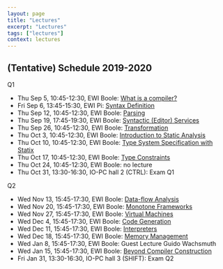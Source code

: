 ```yaml
---
layout: page
title: "Lectures"
excerpt: "Lectures"
tags: ["lectures"]
context: lectures
---
```

<!--
image:
   feature: "lecture.jpg"
   credit: Delft University of Technology
   creditlink: http://repository.tudelft.nl/view/MMP/uuid%3Aa2f25709-c56e-453e-9394-4a05acf603a4/
-->

## (Tentative) Schedule 2019-2020

Q1

* Thu Sep 5, 10:45-12:30, EWI Boole: [What is a compiler?](introduction/)
* Fri Sep 6, 13:45-15:30, EWI Pi: [Syntax Definition](syntax/syntax-definition)
* Thu Sep 12, 10:45-12:30, EWI Boole: [Parsing](syntax/parsing)
* Thu Sep 19, 17:45-19:30, EWI Boole: [Syntactic (Editor) Services](syntax/editor-services)
* Thu Sep 26, 10:45-12:30, EWI Boole: [Transformation](transformation/)
* Thu Oct 3, 10:45-12:30, EWI Boole: [Introduction to Static Analysis](statics/static-analysis)
* Thu Oct 10, 10:45-12:30, EWI Boole: [Type System Specification with Statix](statics/type-checking)
* Thu Oct 17, 10:45-12:30, EWI Boole: [Type Constraints](statics/type-constraints)
* Thu Oct 24, 10:45-12:30, EWI Boole: no lecture
* Thu Oct 31, 13:30-16:30, IO-PC hall 2 (CTRL): Exam Q1

Q2

* Wed Nov 13, 15:45-17:30, EWI Boole: [Data-flow Analysis](statics/dataflow-analysis)
* Wed Nov 20, 15:45-17:30, EWI Boole: [Monotone Frameworks](statics/monotone-frameworks)
* Wed Nov 27, 15:45-17:30, EWI Boole: [Virtual Machines](dynamics/virtual-machines)
* Wed Dec 4, 15:45-17:30, EWI Boole: [Code Generation](dynamics/code-generation)
* Wed Dec 11, 15:45-17:30, EWI Boole: [Interpreters](dynamics/interpreters)
* Wed Dec 18, 15:45-17:30, EWI Boole: [Memory Management](dynamics/memory-management)
* Wed Jan 8, 15:45-17:30, EWI Boole: Guest Lecture Guido Wachsmuth
* Wed Jan 15, 15:45-17:30, EWI Boole: [Beyond Compiler Construction](applications/conclusion)
* Fri Jan 31, 13:30-16:30, IO-PC hall 3 (SHIFT): Exam Q2

<!--
## (Tentative) Schedule 2018-2019

Q1

* Tue Sep 4, 17:45-19:30, EWI Boole: [What is a compiler?](introduction/)
* Fri Sep 7, 13:45-15:30, EWI Chip: [Syntax Definition](syntax/syntax-definition)
* Tue Sep 11, 17:45-19:30, EWI Boole: [Syntactic (Editor) Services](syntax/editor-services)
* Tue Sep 18, 17:45-19:30, EWI Boole: [Parsing](syntax/parsing)
* Tue Sep 25, 17:45-19:30, EWI Boole: [Transformation](transformation/)
* Tue Oct 2, 17:45-19:30, EWI Boole: [Introduction to Static Analysis](statics/static-analysis)
* Tue Oct 9, 17:45-19:30, EWI Boole: [Type Checking](statics/type-checking)
* Tue Oct 16, 17:45-19:30, EWI Boole: [Specifications with NaBL2](statics/type-constraints)
* Tue Oct 23, 17:45-19:30, EWI Boole: [Constraint Resolution](statics/constraint-resolution)
* Thu, Nov 1, 13:30-16:30, LR-CZ J: Exam Q2

Q2

* Tue Nov 13, 10:45-12:30, CT-CZ D: [Data-flow Analysis](statics/dataflow-analysis)
* Tue Nov 20, 10:45-12:30, CT-CZ D: [Monotone Frameworks](statics/monotone-frameworks)
* Tue Nov 27, 10:45-12:30, CT-CZ D: [Virtual Machines](dynamics/virtual-machines)
* Tue Dec 4, 10:45-12:30, CT-CZ D: [Code Generation](dynamics/code-generation)
* Tue Dec 11, 10:45-12:30, CT-CZ D: [Interpreters](dynamics/interpreters)
* Tue Dec 18, 10:45-12:30, CT-CZ D: [Memory Management](dynamics/memory-management)
* Tue Jan 8, 10:45-12:30, CT-CZ D: [Domain-Specific Languages for Parallel Graph AnalytiX (PGX)](applications/graph-analytix) Guest lecture Guido Wachsmuth
* Tue Jan 15, 10:45-12:30, CT-CZ D: [Beyond Compiler Construction](applications/conclusion)
* Tue, Jan 29, 18:30-21:30, DW-IZ 1: Exam Q3


<!--
## Schedule 2017-2018

topic schedule is tentative

Q1

* Fri Sep 8, 13:45-15:30, 3mE - IZ G: [What is a compiler? (Introduction)](http://www.declare-your-language.org/en/latest/source/introduction/index.html)
* Tue Sep 12, 17:45-19:30, EWI Pi: [Syntax Definition](http://www.declare-your-language.org/en/latest/source/syntax/syntax-definition.html#slides)
* Tue Sep 19, 17:45-19:30, EWI Pi: [Syntactic (Editor) Services](http://www.declare-your-language.org/en/latest/source/syntax/syntax-definition.html#slides)
* Tue Sep 26, 17:45-19:30, EWI Pi: [Transformation by Strategic Term Rewriting](http://www.declare-your-language.org/en/latest/source/transformation/index.html)
* Tue Oct 3, 17:45-19:30, EWI Pi: [Name Resolution](http://www.declare-your-language.org/en/latest/source/statics/index.html)
* Tue Oct 10, 17:45-19:30, EWI Pi: [Type Constraints](http://www.declare-your-language.org/en/latest/source/statics/index.html)
* Tue Oct 17, 17:45-19:30, EWI Pi: [Constraint Resolution I](http://www.declare-your-language.org/en/latest/source/statics/index.html)
* Tue Oct 24, 17:45-19:30, EWI Pi: [Constraint Resolution II](http://www.declare-your-language.org/en/latest/source/statics/index.html)

Q2

* Tue Nov 14, 17:45-19:30, EWI Pi: [Dynamic Semantics](specification/dynamic-semantics)
* Tue Nov 21, 17:45-19:30, EWI Pi: [Virtual Machines & Code Generation](techniques/virtual-machines)
* Tue Nov 28, 17:45-19:30, EWI Pi: [Dataflow Analysis](techniques/dataflow-analysis)
* Tue Dec 5, 17:45-19:30, EWI Pi: [Garbage Collection](techniques/garbage-collection)
* Tue Dec 12, 17:45-19:30, EWI Pi: Just-in-Time Compilation (Interpreters & Partial Evaluation)
* Tue Dec 19, 17:45-19:30, EWI Pi: Parsing
* Tue Jan 9, 17:45-19:30, EWI Pi: Disambiguation
* Tue Jan 16, 17:45-19:30, EWI Pi: (no lecture)
* Tue Jan 23, 17:45-19:30, EWI Pi: Overview

<!--
## Schedule 2016-2017


Lectures are organized in two introduction lectures and three general topics. The introduction lectures introduce software languages in general and imperative and object-oriented languages in particular.

The first topic focuses on declarative specification of compiler components as supported by state-of-the-art tools for compiler construction, including lexical syntax, context-free syntax, static semantics, and code generation.

In the second topic, we address techniques for the compilation and runtime environments of imperative and object-oriented languages, including data-flow analysis, register allocation, virtual machines, and memory management in detail.

In the final topic, we take a closer look on the inside working of compiler components and their generators. In particular, we study parsing algorithms and parser generation.


* Tue  9 September, 8:45,  Aula CZ A:  [Software Languages](introduction/software-languages)
* Tue  9 September, 10:45, Aula CZ A:  [Formal Grammars](specification/formal-grammars)
* Tue 13 September, 17:45, EWI Pi: [Syntax Definition](specification/syntax-definition)
* Tue 20 September, 17:45, EWI Pi: [Term Rewriting](specification/term-rewriting)
* Tue 27 September, 17:45, EWI Pi: Introduction [Static Analysis](specification/static-analysis) + [Imperative & Object-Oriented Programming Languages](introduction/imperative-oo-pl)
* Tue  4 October,   17:45, EWI Pi: [Lexical Analysis](generation/lexical-analysis)
* Tue 11 October,   17:45, EWI Pi: [Name Resolution](specification/name-resolution)
* Tue 18 October,   17:45, EWI Pi: [Constraint-based Type Checking](specification/type-checking)
* Tue 25 October,   17:45, EWI Pi: back-up

break

* Tue 15 November,  17:45, EWI Pi: [Dynamic Semantics](specification/dynamic-semantics)
* Tue 22 November,  17:45, EWI Pi: [Virtual Machines](techniques/virtual-machines)
* Tue 29 November,  17:45, EWI Pi: [Garbage Collection](techniques/garbage-collection)
* Tue  6 December,  17:45, EWI Pi: [Register Allocation](techniques/register-allocation)
* Tue 13 December,  17:45, EWI Pi: [Dataflow Analysis](techniques/dataflow-analysis)
* Tue 20 December,  17:45, EWI Pi: [LL Parsing](generation/ll-parsing)
* Tue 10 January,   17:45, EWI Pi: [LR Parsing](generation/lr-parsing)
* Tue 17 January,   17:45, EWI Pi: no lecture
* Tue 24 January,   17:45, EWI Pi: What is a compiler? and Exam preparation


## Schedule 2015/16

* Tue  8 September, 13:45, CT-CZ F:  [Software Languages](introduction/software-languages)
* Tue  8 September, 15:45, CT-CZ F:  [Formal Grammars](specification/formal-grammars)
* Wed  9 September, 17:45, EWI Chip: [Syntax Definition](specification/syntax-definition)
* Wed 16 September, 17:45, EWI Chip: [Imperative & Object-Oriented Programming Languages](introduction/imperative-oo-pl)
* Wed 23 September, 17:45, EWI Chip: [Static Analysis](specification/static-analysis)
* Wed 30 September, 17:45, EWI Chip: [Term Rewriting](specification/term-rewriting)
* Wed  7 October,   17:45, EWI Chip: [Dataflow Analysis](techniques/dataflow-analysis)
* Wed 14 October,   17:45, EWI Chip: [Register Allocation](techniques/register-allocation)
* Wed 21 October,   17:45, EWI Chip: [Garbage Collection](techniques/garbage-collection)
* Tue 10 November,  13:45, EWI Chip: [Virtual Machines](techniques/virtual-machines)
* Tue 17 November,  13:45, CT-CZ C: [Domain-Specific Languages](introduction/domain-specific-languages)
* Tue 24 November,  13:45, CT-CZ C: [Dynamic Semantics](specification/dynamic-semantics)
* Tue  1 December,  13:45, CT-CZ C: [Lexical Analysis](generation/lexical-analysis)
* Tue  8 December,  13:45, CT-CZ C: [LL Parsing](generation/ll-parsing)
* Tue 15 December,  13:45, CT-CZ C: [LR Parsing](generation/lr-parsing)
* Tue  5 January,   13:45, CT-CZ C: exam preparation
-->
